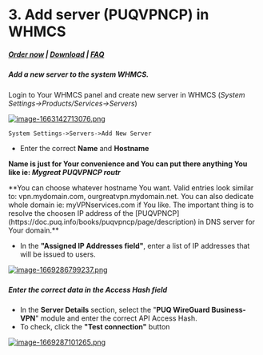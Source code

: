 # 3. Add server (PUQVPNCP) in WHMCS

#####  [Order now](https://panel.puqcloud.com/index.php?rp=/store/whmcs-module-wireguard-business-vpn) | [Download](https://download.puqcloud.com/WHMCS/servers/PUQ_WHMCS-WireGuard-Business-VPN/) | [FAQ](https://faq.puqcloud.com/)

##### Add a new server to the system WHMCS.

Login to Your WHMCS panel and create new server in WHMCS (*System Settings-&gt;Products/Services-&gt;Servers*)

[![image-1663142713076.png](https://doc.puq.info/uploads/images/gallery/2022-09/scaled-1680-/image-1663142713076.png)](https://doc.puq.info/uploads/images/gallery/2022-09/image-1663142713076.png)

```
System Settings->Servers->Add New Server
```

- Enter the correct **Name** and **Hostname**

**Name is just for Your convenience and You can put there anything You like ie: *Mygreat PUQVPNCP routr***

<p class="callout info">**You can choose whatever hostname You want. Valid entries look similar to: vpn.mydomain.com, ourgreatvpn.mydomain.net. You can also dedicate whole domain ie: myVPNservices.com if You like. The important thing is to resolve the choosen IP address of the [PUQVPNCP](https://doc.puq.info/books/puqvpncp/page/description) in DNS server for Your domain.** </p>

- In the **"Assigned IP Addresses field"**, enter a list of IP addresses that will be issued to users.

[![image-1669286799237.png](https://doc.puq.info/uploads/images/gallery/2022-11/scaled-1680-/image-1669286799237.png)](https://doc.puq.info/uploads/images/gallery/2022-11/image-1669286799237.png)

#####  

##### Enter the correct data in the Access Hash field  
  


- In the **Server Details** section, select the "**PUQ WireGuard Business-VPN**" module and enter the correct API Access Hash.
- To check, click the **"Test connection"** button

[![image-1669287101265.png](https://doc.puq.info/uploads/images/gallery/2022-11/scaled-1680-/image-1669287101265.png)](https://doc.puq.info/uploads/images/gallery/2022-11/image-1669287101265.png)